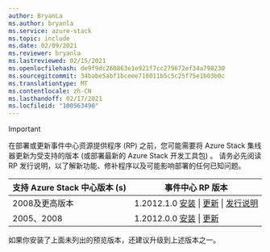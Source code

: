 ```yaml
---
author: BryanLa
ms.author: bryanla
ms.service: azure-stack
ms.topic: include
ms.date: 02/09/2021
ms.reviewer: bryanla
ms.lastreviewed: 02/15/2021
ms.openlocfilehash: de9f9dc260863e1e921f7cc279672ef34a798230
ms.sourcegitcommit: 34babe5abf1bceee718011b5c5c25f75e1b03b0c
ms.translationtype: MT
ms.contentlocale: zh-CN
ms.lasthandoff: 02/17/2021
ms.locfileid: "100563490"
---
```

<!-- TODO - For each release: add AzS Hub build number, Event Hubs RP version number, & corresponding Event Hubs release notes text/link -->
> [!IMPORTANT]
> 在部署或更新事件中心资源提供程序 (RP) 之前，您可能需要将 Azure Stack 集线器更新为受支持的版本 (或部署最新的 Azure Stack 开发工具包) 。 请务必先阅读 RP 发行说明，以了解新功能、修补程序以及可能影响部署的任何已知问题。
>
> | 支持 Azure Stack 中心版本 (s)  | 事件中心 RP 版本 |
> |-----|---|
> | 2008及更高版本 | 1.2012.1.0 [安装](../operator/event-hubs-rp-install.md) \| [更新](../operator/resource-provider-apply-updates.md) \| [发行说明](../operator/event-hubs-rp-release-1-2012-10.md) |
> | 2005、2008 | 1.2012.0.0 [安装](../operator/event-hubs-rp-install.md) \| [更新](../operator/resource-provider-apply-updates.md) |
> 
> 如果你安装了上面未列出的预览版本，还建议升级到上述版本之一。

